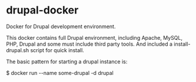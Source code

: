 # drupal-docker
Docker for Drupal development environment.

This docker contains full Drupal environment, including Apache, MySQL, PHP, Drupal and some must include third party tools. And included a install-drupal.sh script for quick install.

The basic pattern for starting a drupal instance is:

$ docker run --name some-drupal -d drupal
